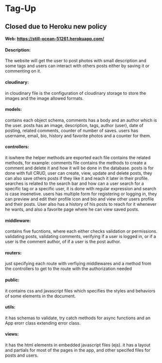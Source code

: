 # Tag-Up

## Closed due to Heroku new policy

#### Web: https://still-ocean-51261.herokuapp.com/

#### Description:
The website will get the user to post photos with small description and some tags
and users can interact with others posts either by saving it or commenting on it.

#### cloudinary: 
in cloudinary file is the configuration of cloudinary storage to store the images and the image allowed formats.

#### models:
contains each object schema, comments has a body and an author which is the user.
posts has an image, description, tags, author (user), date of posting, related comments, counter of number of saves.
users has username, email, bio, history and favorite photos and a counter for them.

#### controllers:
it iswhere the helper methods are exported each file contains the related methods, for example:
comments file contains the methods to create a comment and delete it and how it will be done in the database.
posts is for done with full CRUD, user can create, view, update and delete posts, they can also save others posts if they like it and reach it later in their profile.
searches is related to the search bar and how can a user search for a specific tag or a specific user, it is done with regular expression and search is case insenetive. 
users has multiple form for registering or logging in, they can preview and edit their profile icon and bio and view other users profile and their posts. 
User also has a history of his posts to reach for it whenever he wants, and also a favorite page where he can view saved posts.

#### middleware:
contains five fucntions, where each either checks validation or permissions.
validating posts, validating comments, verifying if a user is logged in, or if a user is the comment author, of if a user is the post author.

#### routers: 
just specifying each route with verfiying middlewares and a method from the controllers to get to the route with the authorization needed

#### public:
it contains css and javascript files which specifies the styles and behaviors of some elements in the document.

#### utils:
it has schemas to validate, try catch methods for async functions and an App erorr class extending error class.

#### views:
it has the html elements in embedded javascript files (ejs). it has a layout and partials for most of the pages in the app, and other specifed files for posts and users.


